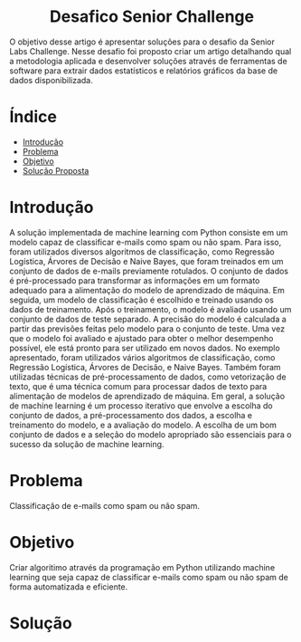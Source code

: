 
<h1 align="center"> Desafico Senior Challenge </h1>
O objetivo desse artigo é apresentar soluções para o desafio da Senior Labs Challenge.
Nesse desafio foi proposto criar um artigo detalhando qual a metodologia aplicada e desenvolver soluções através de ferramentas de software para extrair dados estatísticos e relatórios gráficos da base de dados disponibilizada.

# Índice

* [Introdução](#introdução)
* [Problema](#problema)
* [Objetivo](#objetivo)
* [Solução Proposta](#objetivo)
  
 
# Introdução

A solução implementada de machine learning com Python consiste em um modelo capaz de classificar e-mails como spam ou não spam. Para isso, foram utilizados diversos algoritmos de classificação, como Regressão Logística, Árvores de Decisão e Naive Bayes, que foram treinados em um conjunto de dados de e-mails previamente rotulados.
O conjunto de dados é pré-processado para transformar as informações em um formato adequado para a alimentação do modelo de aprendizado de máquina. Em seguida, um modelo de classificação é escolhido e treinado usando os dados de treinamento.
Após o treinamento, o modelo é avaliado usando um conjunto de dados de teste separado. A precisão do modelo é calculada a partir das previsões feitas pelo modelo para o conjunto de teste. Uma vez que o modelo foi avaliado e ajustado para obter o melhor desempenho possível, ele está pronto para ser utilizado em novos dados.
No exemplo apresentado, foram utilizados vários algoritmos de classificação, como Regressão Logística, Árvores de Decisão, e Naive Bayes. Também foram utilizadas técnicas de pré-processamento de dados, como vetorização de texto, que é uma técnica comum para processar dados de texto para alimentação de modelos de aprendizado de máquina.
Em geral, a solução de machine learning é um processo iterativo que envolve a escolha do conjunto de dados, a pré-processamento dos dados, a escolha e treinamento do modelo, e a avaliação do modelo. A escolha de um bom conjunto de dados e a seleção do modelo apropriado são essenciais para o sucesso da solução de machine learning.


# Problema

Classificação de e-mails como spam ou não spam. 


# Objetivo

Criar algoritimo através da programação em Python utilizando machine learning que seja capaz de classificar e-mails como spam ou não spam de forma automatizada e eficiente.  

# Solução  
 
